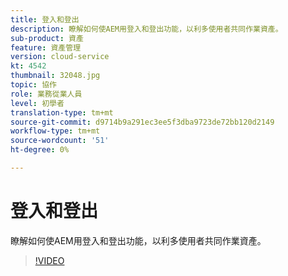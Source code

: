 ```yaml
---
title: 登入和登出
description: 瞭解如何使AEM用登入和登出功能，以利多使用者共同作業資產。
sub-product: 資產
feature: 資產管理
version: cloud-service
kt: 4542
thumbnail: 32048.jpg
topic: 協作
role: 業務從業人員
level: 初學者
translation-type: tm+mt
source-git-commit: d9714b9a291ec3ee5f3dba9723de72bb120d2149
workflow-type: tm+mt
source-wordcount: '51'
ht-degree: 0%

---
```



# 登入和登出

瞭解如何使AEM用登入和登出功能，以利多使用者共同作業資產。

>[!VIDEO](https://video.tv.adobe.com/v/32048/?quality=12&learn=on&hidetitle=true)


